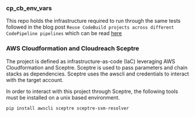 ### cp_cb_env_vars

This repo holds the infrastructure required to run through the same tests followed in the blog post `Reuse CodeBuild projects across different CodePipeline pipelines` which can be read [here](https://ac3.com.au/resources)

### AWS Cloudformation and Cloudreach Sceptre

The project is defined as infrastructure-as-code (IaC) leveraging AWS Cloudformation and Sceptre. Sceptre is used to pass parameters and chain stacks as dependencies. Sceptre uses the awscli and credentials to interact with the target account.

In order to interact with this project through Sceptre, the following tools must be installed on a unix based environment.

```
pip install awscli sceptre sceptre-ssm-resolver
```
